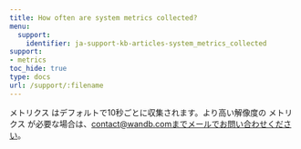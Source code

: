 ```yaml
---
title: How often are system metrics collected?
menu:
  support:
    identifier: ja-support-kb-articles-system_metrics_collected
support:
- metrics
toc_hide: true
type: docs
url: /support/:filename
---
```


メトリクス はデフォルトで10秒ごとに収集されます。より高い解像度の メトリクス が必要な場合は、contact@wandb.comまでメールでお問い合わせください。
